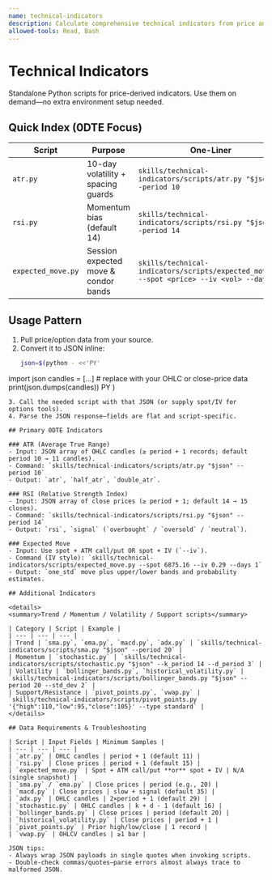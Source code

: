 ```yaml
---
name: technical-indicators
description: Calculate comprehensive technical indicators from price and OHLC data. Includes trend indicators (SMA, EMA, MACD, ADX), momentum oscillators (RSI, Stochastic), volatility measures (ATR, Bollinger Bands, Historical Volatility), support/resistance (Pivot Points, VWAP), and options-specific calculations (Expected Move). Use when analyzing price action, volatility, trends, momentum, support/resistance levels, or calculating expected moves for options strategies.
allowed-tools: Read, Bash
---
```


# Technical Indicators

Standalone Python scripts for price-derived indicators. Use them on demand—no extra environment setup needed.

## Quick Index (0DTE Focus)

| Script | Purpose | One-Liner |
| --- | --- | --- |
| `atr.py` | 10-day volatility + spacing guards | `skills/technical-indicators/scripts/atr.py "$json" --period 10` |
| `rsi.py` | Momentum bias (default 14) | `skills/technical-indicators/scripts/rsi.py "$json" --period 14` |
| `expected_move.py` | Session expected move & condor bands | `skills/technical-indicators/scripts/expected_move.py --spot <price> --iv <vol> --days 1` |

## Usage Pattern

1. Pull price/option data from your source.
2. Convert it to JSON inline:
   ```bash
   json=$(python - <<'PY'
import json
candles = [...]  # replace with your OHLC or close-price data
print(json.dumps(candles))
PY
)
   ```
3. Call the needed script with that JSON (or supply spot/IV for options tools).
4. Parse the JSON response—fields are flat and script-specific.

## Primary 0DTE Indicators

### ATR (Average True Range)
- Input: JSON array of OHLC candles (≥ period + 1 records; default period 10 → 11 candles).
- Command: `skills/technical-indicators/scripts/atr.py "$json" --period 10`
- Output: `atr`, `half_atr`, `double_atr`.

### RSI (Relative Strength Index)
- Input: JSON array of close prices (≥ period + 1; default 14 → 15 closes).
- Command: `skills/technical-indicators/scripts/rsi.py "$json" --period 14`
- Output: `rsi`, `signal` (`overbought` / `oversold` / `neutral`).

### Expected Move
- Input: Use spot + ATM call/put OR spot + IV (`--iv`).
- Command (IV style): `skills/technical-indicators/scripts/expected_move.py --spot 6875.16 --iv 0.29 --days 1`
- Output: `one_std` move plus upper/lower bands and probability estimates.

## Additional Indicators

<details>
<summary>Trend / Momentum / Volatility / Support scripts</summary>

| Category | Script | Example |
| --- | --- | --- |
| Trend | `sma.py`, `ema.py`, `macd.py`, `adx.py` | `skills/technical-indicators/scripts/sma.py "$json" --period 20` |
| Momentum | `stochastic.py` | `skills/technical-indicators/scripts/stochastic.py "$json" --k_period 14 --d_period 3` |
| Volatility | `bollinger_bands.py`, `historical_volatility.py` | `skills/technical-indicators/scripts/bollinger_bands.py "$json" --period 20 --std_dev 2` |
| Support/Resistance | `pivot_points.py`, `vwap.py` | `skills/technical-indicators/scripts/pivot_points.py '{"high":110,"low":95,"close":105}' --type standard` |
</details>

## Data Requirements & Troubleshooting

| Script | Input Fields | Minimum Samples |
| --- | --- | --- |
| `atr.py` | OHLC candles | period + 1 (default 11) |
| `rsi.py` | Close prices | period + 1 (default 15) |
| `expected_move.py` | Spot + ATM call/put **or** spot + IV | N/A (single snapshot) |
| `sma.py` / `ema.py` | Close prices | period (e.g., 20) |
| `macd.py` | Close prices | slow + signal (default 35) |
| `adx.py` | OHLC candles | 2×period + 1 (default 29) |
| `stochastic.py` | OHLC candles | k + d - 1 (default 16) |
| `bollinger_bands.py` | Close prices | period (default 20) |
| `historical_volatility.py` | Close prices | period + 1 |
| `pivot_points.py` | Prior high/low/close | 1 record |
| `vwap.py` | OHLCV candles | ≥1 bar |

JSON tips:
- Always wrap JSON payloads in single quotes when invoking scripts.
- Double-check commas/quotes—parse errors almost always trace to malformed JSON.
